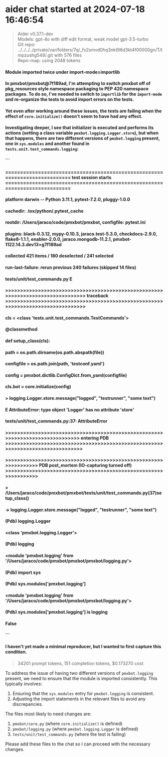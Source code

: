
# aider chat started at 2024-07-18 16:46:54

> Aider v0.37.1-dev  
> Models: gpt-4o with diff edit format, weak model gpt-3.5-turbo  
> Git repo: ../../../../private/var/folders/7q/_fx2smvd0hq3nkt98d3kt4f00000gn/T/tmpzushg549/.git with 576 files  
> Repo-map: using 2048 tokens  

#### Module imported twice under import-mode=importlib  
#### In pmxbot/pmxbot@7f189ad, I'm attempting to switch pmxbot off of pkg_resources style namespace packaging to PEP 420 namespace packages. To do so, I've needed to switch to `importlib` for the `import-mode` and re-organize the tests to avoid import errors on the tests.  
####   
#### Yet even after working around these issues, the tests are failing when the effect of `core.initialize()` doesn't seem to have had any effect.  
####   
#### Investigating deeper, I see that initializer is executed and performs its actions (setting a class variable `pmxbot.logging.Logger.store`), but when that happens, there are two different versions of `pmxbot.logging` present, one in `sys.modules` and another found in `tests.unit.test_commands.logging`:  
####   
#### ```  
#### =========================================================================== test session starts ===========================================================================  
#### platform darwin -- Python 3.11.1, pytest-7.2.0, pluggy-1.0.0  
#### cachedir: .tox/python/.pytest_cache  
#### rootdir: /Users/jaraco/code/pmxbot/pmxbot, configfile: pytest.ini  
#### plugins: black-0.3.12, mypy-0.10.3, jaraco.test-5.3.0, checkdocs-2.9.0, flake8-1.1.1, enabler-2.0.0, jaraco.mongodb-11.2.1, pmxbot-1122.14.3.dev13+g7f189ad  
#### collected 421 items / 180 deselected / 241 selected                                                                                                                         
#### run-last-failure: rerun previous 240 failures (skipped 14 files)  
####   
#### tests/unit/test_commands.py E  
#### >>>>>>>>>>>>>>>>>>>>>>>>>>>>>>>>>>>>>>>>>>>>>>>>>>>>>>>>>>>>>>>>>>>>>>>>>>>>>>>> traceback >>>>>>>>>>>>>>>>>>>>>>>>>>>>>>>>>>>>>>>>>>>>>>>>>>>>>>>>>>>>>>>>>>>>>>>>>>>>>>>>  
####   
#### cls = <class 'tests.unit.test_commands.TestCommands'>  
####   
####     @classmethod  
####     def setup_class(cls):  
####         path = os.path.dirname(os.path.abspath(__file__))  
####         configfile = os.path.join(path, 'testconf.yaml')  
####         config = pmxbot.dictlib.ConfigDict.from_yaml(configfile)  
####         cls.bot = core.initialize(config)  
#### >       logging.Logger.store.message("logged", "testrunner", "some text")  
#### E       AttributeError: type object 'Logger' has no attribute 'store'  
####   
#### tests/unit/test_commands.py:37: AttributeError  
#### >>>>>>>>>>>>>>>>>>>>>>>>>>>>>>>>>>>>>>>>>>>>>>>>>>>>>>>>>>>>>>>>>>>>>>>>>>>>>> entering PDB >>>>>>>>>>>>>>>>>>>>>>>>>>>>>>>>>>>>>>>>>>>>>>>>>>>>>>>>>>>>>>>>>>>>>>>>>>>>>>>  
####   
#### >>>>>>>>>>>>>>>>>>>>>>>>>>>>>>>>>>>>>>>>>>>>>>>>>>>>>>>>>>>>>>>> PDB post_mortem (IO-capturing turned off) >>>>>>>>>>>>>>>>>>>>>>>>>>>>>>>>>>>>>>>>>>>>>>>>>>>>>>>>>>>>>>>>  
#### > /Users/jaraco/code/pmxbot/pmxbot/tests/unit/test_commands.py(37)setup_class()  
#### -> logging.Logger.store.message("logged", "testrunner", "some text")  
#### (Pdb) logging.Logger  
#### <class 'pmxbot.logging.Logger'>  
#### (Pdb) logging  
#### <module 'pmxbot.logging' from '/Users/jaraco/code/pmxbot/pmxbot/pmxbot/logging.py'>  
#### (Pdb) import sys  
#### (Pdb) sys.modules['pmxbot.logging']  
#### <module 'pmxbot.logging' from '/Users/jaraco/code/pmxbot/pmxbot/pmxbot/logging.py'>  
#### (Pdb) sys.modules['pmxbot.logging'] is logging  
#### False  
#### ```  
####   
#### I haven't yet made a minimal reproducer, but I wanted to first capture this condition.  
####  
> 34201 prompt tokens, 151 completion tokens, $0.173270 cost  

To address the issue of having two different versions of `pmxbot.logging` present, we need to ensure that the module is imported consistently. This typically involves:

1. Ensuring that the `sys.modules` entry for `pmxbot.logging` is consistent.
2. Adjusting the import statements in the relevant files to avoid any discrepancies.

The files most likely to need changes are:
1. `pmxbot/core.py` (where `core.initialize()` is defined)
2. `pmxbot/logging.py` (where `pmxbot.logging.Logger` is defined)
3. `tests/unit/test_commands.py` (where the test is failing)

Please add these files to the chat so I can proceed with the necessary changes.

